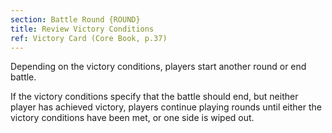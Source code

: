 ```yaml
---
section: Battle Round {ROUND}
title: Review Victory Conditions
ref: Victory Card (Core Book, p.37)
---
```


Depending on the victory conditions, players start another round or end battle.

If the victory conditions specify that the battle should end, but neither player has achieved victory, players continue playing rounds until either the victory conditions have been met, or one side is wiped out.

